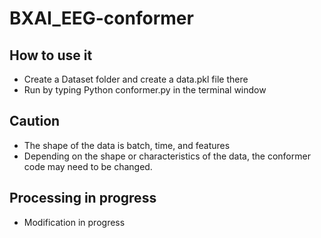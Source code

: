 # BXAI_EEG-conformer
## How to use it
- Create a Dataset folder and create a data.pkl file there
- Run by typing Python conformer.py in the terminal window

## Caution
- The shape of the data is batch, time, and features
- Depending on the shape or characteristics of the data, the conformer code may need to be changed.

## Processing in progress
- Modification in progress
